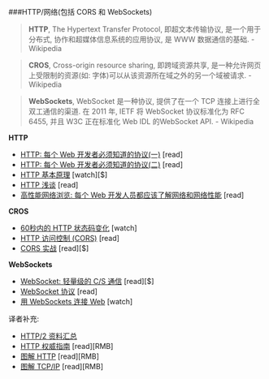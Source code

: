 ###HTTP/网络(包括 CORS 和 WebSockets)

>**HTTP**, The Hypertext Transfer Protocol, 即超文本传输协议, 是一个用于分布式, 协作和超媒体信息系统的应用协议, 是 WWW 数据通信的基础. - Wikipedia

>**CROS**, Cross-origin resource sharing, 即跨域资源共享, 是一种允许网页上受限制的资源(如: 字体)可以从该资源所在域之外的另一个域被请求. - Wikipedia

>**WebSockets**, WebSocket 是一种协议, 提供了在一个 TCP 连接上进行全双工通信的渠道. 在 2011 年, IETF 将 WebSocket 协议标准化为 RFC 6455, 并且 W3C 正在标准化 Web IDL 的WebSocket API. - Wikipedia

**HTTP**

* [HTTP: 每个 Web 开发者必须知道的协议(一)](http://code.tutsplus.com/tutorials/http-the-protocol-every-web-developer-must-know-part-1--net-31177) [read]
* [HTTP: 每个 Web 开发者必须知道的协议(二)](http://code.tutsplus.com/tutorials/http-the-protocol-every-web-developer-must-know-part-2--net-31155) [read]
* [HTTP 基本原理](http://www.pluralsight.com/courses/xhttp-fund) [watch][$]
* [HTTP 浅谈](http://code.tutsplus.com/series/http-succinctly--net-33683) [read]
* [高性能网络浏览: 每个 Web 开发人员都应该了解网络和网络性能](http://chimera.labs.oreilly.com/books/1230000000545/index.html) [read]

**CROS**

* [60秒内的 HTTP 状态码变化](http://webdesign.tutsplus.com/tutorials/http-status-codes-in-60-seconds--cms-24317) [watch]
* [HTTP 访问控制 (CORS)](https://developer.mozilla.org/en-US/docs/Web/HTTP/Access_control_CORS) [read]
* [CORS 实战](https://www.manning.com/books/cors-in-action) [read][$]

**WebSockets**

* [WebSocket: 轻量级的 C/S 通信](http://www.amazon.com/WebSocket-Client-Server-Communications-Andrew-Lombardi/dp/1449369278/ref=sr_1_1) [read][$]
* [WebSocket 协议](https://tools.ietf.org/html/rfc6455) [read]
* [用 WebSockets 连接 Web](https://code.tutsplus.com/courses/connect-the-web-with-websockets) [watch]


译者补充:

* [HTTP/2 资料汇总](https://imququ.com/post/http2-resource.html)
* [HTTP 权威指南](http://www.amazon.cn/gp/product/B008XFDQ14?keywords=http&qid=1445943752&ref_=sr_1_1&sr=8-1) [read][RMB]
* [图解 HTTP](http://www.amazon.cn/gp/product/B00JTQK1L4?keywords=http&qid=1445943752&ref_=sr_1_2&sr=8-2) [read][RMB]
* [图解 TCP/IP](http://www.amazon.cn/gp/product/B00DMS9990?keywords=http&qid=1445943752&ref_=sr_1_3&sr=8-3) [read][RMB]


